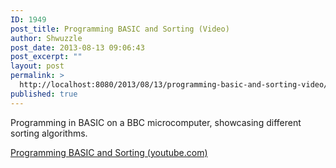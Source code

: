 ```yaml
---
ID: 1949
post_title: Programming BASIC and Sorting (Video)
author: Shwuzzle
post_date: 2013-08-13 09:06:43
post_excerpt: ""
layout: post
permalink: >
  http://localhost:8080/2013/08/13/programming-basic-and-sorting-video/
published: true
---
```

Programming in BASIC on a BBC microcomputer, showcasing different sorting algorithms.

<a href="https://www.youtube.com/watch?v=Ou2A-JWszVA">Programming BASIC and Sorting (youtube.com)</a>